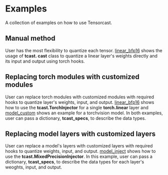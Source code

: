 <!-- markdownlint-disable MD033 MD041 -->

# Examples

A collection of examples on how to use Tensorcast.

## Manual method

User has the most flexibility to quantize each tensor. [linear_bfp16](linear_bfp16.py) shows the usage of **tcast.
cast** class to quantize a linear layer's weights directly and its input and output using torch hooks.

## Replacing torch modules with customized modules

User can replace torch modules with customized modules with required hooks to quantize layer's weights, input,
and output.
[linear_bfp16](linear_bfp16.py) shows how to use the **tcast.TorchInjector** for a single **torch.linear** layer
and [model_custom](model_custom.py) shows an example for a torchvision model. In both examples, user can pass a
dictionary, **tcast_specs**, to describe the data types.

## Replacing model layers with customized layers

User can replace a model's layers with customized layers with required hooks to quantize weights, input, and output.
[model_inject](model_inject.py) shows how to use the **tcast.MixedPrecisionInjector**. In this example, user can
pass a dictionary, **tcast_specs**, to describe the data types for each layer's weoghts, input, and output.
